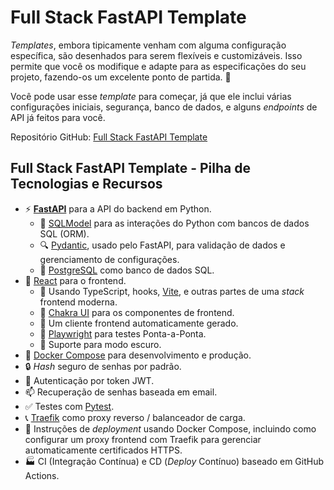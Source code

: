 # Full Stack FastAPI Template

_Templates_, embora tipicamente venham com alguma configuração específica, são desenhados para serem flexíveis e customizáveis. Isso permite que você os modifique e adapte para as especificações do seu projeto, fazendo-os um excelente ponto de partida. 🏁

Você pode usar esse _template_ para começar, já que ele inclui várias configurações iniciais, segurança, banco de dados, e alguns _endpoints_ de API já feitos para você.

Repositório GitHub: <a href="https://github.com/tiangolo/full-stack-fastapi-template" class="external-link" target="_blank">Full Stack FastAPI Template</a>

## Full Stack FastAPI Template - Pilha de Tecnologias e Recursos

- ⚡ [**FastAPI**](https://fastapi.tiangolo.com) para a API do backend em Python.
    - 🧰 [SQLModel](https://sqlmodel.tiangolo.com) para as interações do Python com bancos de dados SQL (ORM).
    - 🔍 [Pydantic](https://docs.pydantic.dev), usado pelo FastAPI, para validação de dados e gerenciamento de configurações.
    - 💾 [PostgreSQL](https://www.postgresql.org) como banco de dados SQL.
- 🚀 [React](https://react.dev) para o frontend.
    - 💃 Usando TypeScript, hooks, [Vite](https://vitejs.dev), e outras partes de uma _stack_ frontend moderna.
    - 🎨 [Chakra UI](https://chakra-ui.com) para os componentes de frontend.
    - 🤖 Um cliente frontend automaticamente gerado.
    - 🧪 [Playwright](https://playwright.dev) para testes Ponta-a-Ponta.
    - 🦇 Suporte para modo escuro.
- 🐋 [Docker Compose](https://www.docker.com) para desenvolvimento e produção.
- 🔒 _Hash_ seguro de senhas por padrão.
- 🔑 Autenticação por token JWT.
- 📫 Recuperação de senhas baseada em email.
- ✅ Testes com [Pytest](https://pytest.org).
- 📞 [Traefik](https://traefik.io) como proxy reverso / balanceador de carga.
- 🚢 Instruções de _deployment_ usando Docker Compose, incluindo como configurar um proxy frontend com Traefik para gerenciar automaticamente certificados HTTPS.
- 🏭 CI (Integração Contínua) e CD (_Deploy_ Contínuo) baseado em GitHub Actions.
